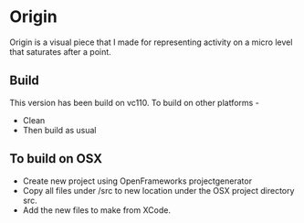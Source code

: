 Origin
========

Origin is a visual piece that I made for representing activity on a micro level that saturates after a point.

Build
------
This version has been build on vc110. To build on other platforms - 
* Clean
* Then build as usual

To build on OSX
-----------------
* Create new project using OpenFrameworks projectgenerator
* Copy all files under /src to new location under the OSX project directory src.
* Add the new files to make from XCode.